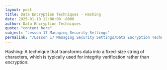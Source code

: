 ```yaml
---
layout: post
title: Data Encryption Techniques - Hashing
date: 2025-01-10 12:00:00 -0000
author: Data Encryption Techniques
quote: "content here"
subject: "Lesson 17 Managing Security Settings"
permalink: "/Lesson 17 Managing Security Settings/Data Encryption Techniques/Data Encryption Techniques - Hashing"
---
```


Hashing: A technique that transforms data into a fixed-size string of characters, which is typically used for integrity verification rather than encryption.
